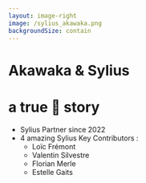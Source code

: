 ```yaml
---
layout: image-right
image: /sylius_akawaka.png
backgroundSize: contain
---
```


# Akawaka & Sylius
# a true 💖 story

<v-clicks>

*  Sylius Partner since 2022
* 4 amazing Sylius Key Contributors :
    * Loïc Frémont
    * Valentin Silvestre
    * Florian Merle
    * Estelle Gaits

</v-clicks>
